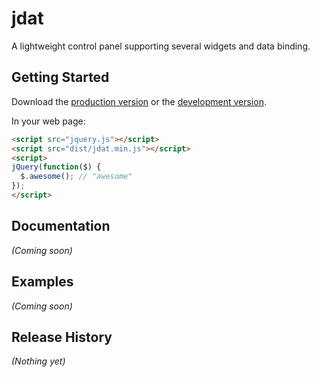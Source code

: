 # jdat

A lightweight control panel supporting several widgets and data binding.

## Getting Started
Download the [production version][min] or the [development version][max].

[min]: https://raw.github.com/medihack/jdat/master/dist/jdat.min.js
[max]: https://raw.github.com/medihack/jdat/master/dist/jdat.js

In your web page:

```html
<script src="jquery.js"></script>
<script src="dist/jdat.min.js"></script>
<script>
jQuery(function($) {
  $.awesome(); // "awesome"
});
</script>
```

## Documentation
_(Coming soon)_

## Examples
_(Coming soon)_

## Release History
_(Nothing yet)_

